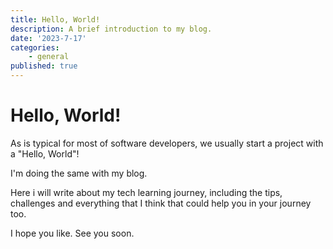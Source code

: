 ```yaml
---
title: Hello, World!
description: A brief introduction to my blog.
date: '2023-7-17'
categories:
    - general
published: true
---
```


# Hello, World!

As is typical for most of software developers, we usually start a project with a "Hello, World"!

I'm doing the same with my blog.

Here i will write about my tech learning journey, including the tips, challenges and everything that I think that could help you in your journey too.

I hope you like.
See you soon.
